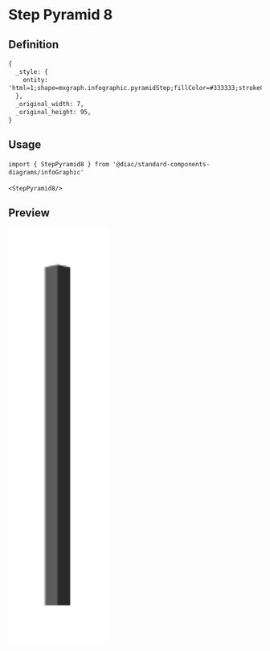 # Step Pyramid 8

## Definition

```
{
  _style: { 
    entity: 'html=1;shape=mxgraph.infographic.pyramidStep;fillColor=#333333;strokeColor=none;shadow=0;',
  },
  _original_width: 7,
  _original_height: 95,
}
```

## Usage

```
import { StepPyramid8 } from '@diac/standard-components-diagrams/infoGraphic'

<StepPyramid8/>
```

## Preview

<img src="./step-pyramid-8.png" width="200"/>
